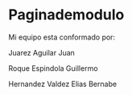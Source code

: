 # Paginademodulo



Mi equipo esta conformado por:


Juarez Aguilar Juan

Roque Espindola Guillermo

Hernandez Valdez Elias Bernabe






